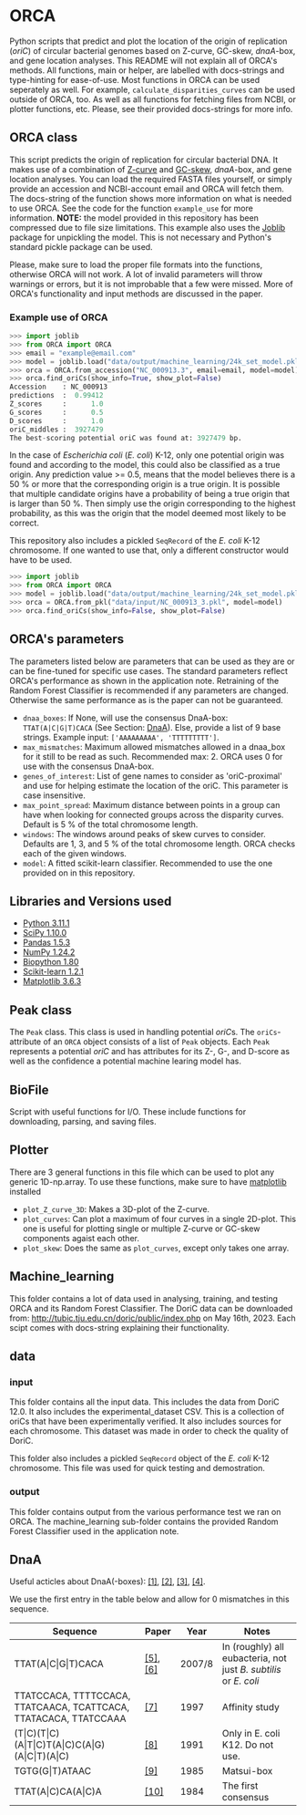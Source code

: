 # ORCA

Python scripts that predict and plot the location of the origin of replication (*oriC*) of circular bacterial genomes based on Z-curve, GC-skew, *dnaA*-box, and gene location analyses. This README will not explain all of ORCA's methods. All functions, main or helper, are labelled with docs-strings and type-hinting for ease-of-use. Most functions in ORCA can be used seperately as well. For example, `calculate_disparities_curves` can be used outside of ORCA, too. As well as all functions for fetching files from NCBI, or plotter functions, etc. Please, see their provided docs-strings for more info.

## ORCA class

This script predicts the origin of replication for circular bacterial DNA. It makes use of a combination of [Z-curve](https://en.wikipedia.org/wiki/Z_curve) and [GC-skew](https://en.wikipedia.org/wiki/GC_skew), *dnaA*-box, and gene location analyses. You can load the required FASTA files yourself, or simply provide an accession and NCBI-account email and ORCA will fetch them. The docs-string of the function shows more information on what is needed to use ORCA. See the code for the function `example_use` for more information. **NOTE:** the model provided in this repository has been compressed due to file size limitations. This example also uses the [Joblib](https://joblib.readthedocs.io/en/stable/) package for unpickling the model. This is not necessary and Python's standard pickle package can be used.

Please, make sure to load the proper file formats into the functions, otherwise ORCA will not work. A lot of invalid parameters will throw warnings or errors, but it is not improbable that a few were missed. More of ORCA's functionality and input methods are discussed in the paper.

### Example use of ORCA

```python
>>> import joblib
>>> from ORCA import ORCA
>>> email = "example@email.com"
>>> model = joblib.load("data/output/machine_learning/24k_set_model.pkl")
>>> orca = ORCA.from_accession("NC_000913.3", email=email, model=model)
>>> orca.find_oriCs(show_info=True, show_plot=False)
Accession    : NC_000913
predictions  :  0.99412
Z_scores     :      1.0
G_scores     :      0.5
D_scores     :      1.0
oriC_middles :  3927479
The best-scoring potential oriC was found at: 3927479 bp.
```

In the case of *Escherichia coli* (*E. coli*) K-12, only one potential origin was found and according to the model, this could also be classified as a true origin. Any prediction value >= 0.5, means that the model believes there is a 50 % or more that the corresponding origin is a true origin. It is possible that multiple candidate origins have a probability of being a true origin that is larger than 50 %. Then simply use the origin corresponding to the highest probability, as this was the origin that the model deemed most likely to be correct.

This repository also includes a pickled `SeqRecord` of the *E. coli* K-12 chromosome. If one wanted to use that, only a different constructor would have to be used.

```python
>>> import joblib
>>> from ORCA import ORCA
>>> model = joblib.load("data/output/machine_learning/24k_set_model.pkl")
>>> orca = ORCA.from_pkl("data/input/NC_000913_3.pkl", model=model)
>>> orca.find_oriCs(show_info=False, show_plot=False)
```

## ORCA's parameters

The parameters listed below are parameters that can be used as they are or can be fine-tuned for specific use cases. The standard parameters reflect ORCA's performance as shown in the application note. Retraining of the Random Forest Classifier is recommended if any parameters are changed. Otherwise the same performance as is the paper can not be guaranteed.

- `dnaa_boxes`: If None, will use the consensus DnaA-box: `TTAT(A|C|G|T)CACA` (See Section: [DnaA](#dnaa)). Else, provide a list of 9 base strings. Example input: `['AAAAAAAAA', 'TTTTTTTTT']`.
- `max_mismatches`: Maximum allowed mismatches allowed in a dnaa_box for it still to be read as such. Recommended max: 2. ORCA uses 0 for use with the consensus DnaA-box.
- `genes_of_interest`: List of gene names to consider as 'oriC-proximal' and use for helping estimate the location of the oriC. This parameter is case insensitive.
- `max_point_spread`: Maximum distance between points in a group can have when looking for connected groups across the disparity curves. Default is 5 % of the total chromosome length.
- `windows`: The windows around peaks of skew curves to consider. Defaults are 1, 3, and 5 % of the total chromosome length. ORCA checks each of the given windows.
- `model`: A fitted scikit-learn classifier. Recommended to use the one provided on in this repository.

## Libraries and Versions used

- [Python 3.11.1](https://www.python.org/)
- [SciPy 1.10.0](https://scipy.org/)
- [Pandas 1.5.3](https://pandas.pydata.org/)
- [NumPy 1.24.2](https://numpy.org/)
- [Biopython 1.80](https://biopython.org/)
- [Scikit-learn 1.2.1](https://scikit-learn.org/)
- [Matplotlib 3.6.3](https://matplotlib.org/)

## Peak class

The `Peak` class. This class is used in handling potential *oriC*s. The `oriCs`-attribute of an `ORCA` object consists of a list of `Peak` objects. Each `Peak` represents a potential *oriC* and has attributes for its Z-, G-, and D-score as well as the confidence a potential machine learing model has.

## BioFile

Script with useful functions for I/O. These include functions for downloading, parsing, and saving files.

## Plotter

There are 3 general functions in this file which can be used to plot any generic 1D-np.array. To use these functions, make sure to have [matplotlib](https://matplotlib.org/) installed

- `plot_Z_curve_3D`: Makes a 3D-plot of the Z-curve.
- `plot_curves`: Can plot a maximum of four curves in a single 2D-plot. This one is useful for plotting single or multiple Z-curve or GC-skew components agaist each other.
- `plot_skew`: Does the same as `plot_curves`, except only takes one array.

## Machine_learning

This folder contains a lot of data used in analysing, training, and testing ORCA and its Random Forest Classifier. The DoriC data can be downloaded from: <http://tubic.tju.edu.cn/doric/public/index.php> on May 16th, 2023. Each scipt comes with docs-string explaining their functionality.

## data

### input

This folder contains all the input data. This includes the data from DoriC 12.0. It also includes the experimental_dataset CSV. This is a collection of oriCs that have been experimentally verified. It also includes sources for each chromosome. This dataset was made in order to check the quality of DoriC.

This folder also includes a pickled `SeqRecord` object of the *E. coli* K-12 chromosome. This file was used for quick testing and demostration.

### output

This folder contains output from the various performance test we ran on ORCA. The machine_learning sub-folder contains the provided Random Forest Classifier used in the application note.

## DnaA

Useful acticles about DnaA(-boxes): [[1]](https://doi.org/10.1101/cshperspect.a012922), [[2]](https://doi.org/10.1093/nar/gkr832), [[3]](https://doi.org/10.3389/fmicb.2018.00319), [[4]](https://doi.org/10.1046/j.1365-2958.1996.6481362.x).

We use the first entry in the table below and allow for 0 mismatches in this sequence.

|                                Sequence                          |                    Paper                       | Year | Notes                            |
| ---------------------------------------------------------------- | ---------------------------------------------- | ---- | -------------------------------- |
| TTAT(A\|C\|G\|T)CACA                                             | [[5]](https://doi.org/10.1093/dnares/dsm017), [[6]](https://doi.org/10.1093/bib/bbn031) | 2007/8 | In (roughly) all eubacteria, not just *B. subtilis* or *E. coli* |
| TTATCCACA, TTTTCCACA, TTATCAACA, TCATTCACA, TTATACACA, TTATCCAAA | [[7]](https://doi.org/10.1093/emboj/16.21.6574)      | 1997 | Affinity study                   |
| (T\|C)(T\|C)(A\|T\|C)T(A\|C)C(A\|G)(A\|C\|T)(A\|C)               | [[8]](https://doi.org/10.1007/BF00273584)            | 1991 | Only in E. coli K12. Do not use. |
| TGTG(G\|T)ATAAC                                                  | [[9]](https://doi.org/10.1016/0022-2836(85)90299-2)  | 1985 | Matsui-box                       |
| TTAT(A\|C)CA(A\|C)A                                              | [[10]](https://doi.org/10.1016/0092-8674(84)90284-8) | 1984 | The first consensus              |
